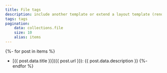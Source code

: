 ```yaml
---
title: File tags
description: include another template or extend a layout template (render, include, layout)
tags: tags
pagination:
    data: collections.file
    size: 10
    alias: items
---
```

{%- for post in items %}
- [{{ post.data.title }}]({{ post.url }}): {{ post.data.description }}
{%- endfor %}